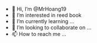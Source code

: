 - 👋 Hi, I’m @MrHoang19
- 👀 I’m interested in reed book
- 🌱 I’m currently learning ...
- 💞️ I’m looking to collaborate on ...
- 📫 How to reach me ...

<!---
MrHoang19/MrHoang19 is a ✨ special ✨ repository because its `README.md` (this file) appears on your GitHub profile.
You can click the Preview link to take a look at your changes.
--->
